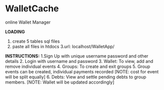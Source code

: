 # WalletCache
online Wallet Manager

**LOADING**
1. create 5 tables sql files
2. paste all files in htdocs
3.url: localhost/WalletApp/

**INSTRUCTIONS:**
1.Sign Up with unique username password and other details
2. Login with username and password
3. Wallet: To view, add and remove individual events
4. Groups: To create and exit groups
5. Group events can be created, individual payments recorded 
[NOTE: cost for event will be split equally]
6. Debts: View and settle pending debts to group members.
[NOTE: Wallet will be updated accordingly]

